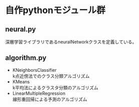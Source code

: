 # 自作pythonモジュール群
## neural.py
深層学習ライブラリであるneuralNetworkクラスを定義している。

## algorithm.py
- KNeighborsClassifier  
k点近傍法でのクラス分類アルゴリズム
- KMeans  
k平均法によるクラスタ分類のアルゴリズム
- LinearMultipleRegression  
線形重回帰による予測のアルゴリズム